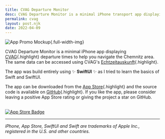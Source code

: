 ```yaml
---
title: CVAG Departure Monitor
desc: CVAG Departure Monitor is a minimal iPhone transport app displaying CVAG departure times to help you navigate the Chemnitz area.
permalink: cvag
layout: post.njk
date: 2022-04-09
---
```

![App Promo Mockup](/img/cvag_mockup.webp){.full-width-img}

CVAG Departure Monitor is a minimal iPhone app displaying [CVAG](https://www.cvag.de/){.highlight} departure times to help you navigate the Chemnitz area. The same data can be accessed using CVAG's [Echtzeitauskunft](https://www.cvag.de/de/Fahrplan/Echtzeitauskunft_5779.html){.highlight}.

The app was build entirely using ✨ **SwiftUI** ✨ as I tried to learn the basics of Swift and SwiftUI.

The app can be downloaded from the [App Store](https://apps.apple.com/app/cvag/id1298198933){.highlight} and the source code is available on [GitHub](https://github.com/thealpa/CVAG){.highlight}. If you like the app, please consider leaving a positive App Store rating or giving the project a star on GitHub.<br/><br/>

[![App Store Badge](/img/download_on_the_app_store_badge.webp)](https://apps.apple.com/app/cvag/id1298198933)

---

*iPhone, App Store, SwiftUI and Swift are trademarks of Apple Inc., registered in the U.S. and other countries.*